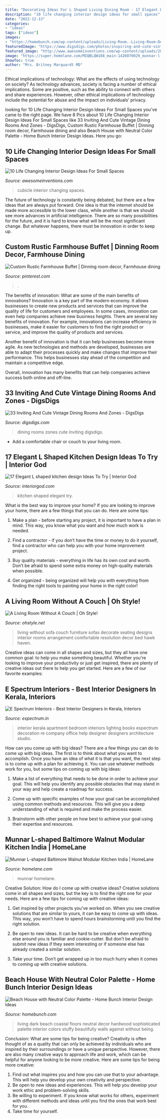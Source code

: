 ```yaml
---
title: "Decorating Ideas For L Shaped Living Dining Room - 17 Elegant L Shaped Kitchen Design Ideas To Try"
description: "10 life changing interior design ideas for small spaces"
date: "2022-12-13"
categories:
- "ideas"
tags: ["ideas"]
images:
- "https://homebunch.com/wp-content/uploads/Living-Room.-Living-Room-Decor-Ideas.-Living-Room-Design-with-Coastal-Decor-and-Dark-Hardwood-Floors.-LivingRoom-.jpg"
featuredImage: "https://www.digsdigs.com/photos/inspiring-and-cute-vintage-dining-rooms-and-zones-25-554x828.jpg"
featured_image: "http://www.awesomeinventions.com/wp-content/uploads/2014/12/small-cubicle-room.jpg"
image: "https://super.homelane.com/MIQBLQW188_main-1426070029_munnar-l-shaped-modular-kitchen.jpg"
ShowToc: true
author: "Mrs. Britney Marquardt MD"
---
```



Ethical implications of technology: What are the effects of using technology on society?
As technology advances, society is facing a number of ethical implications. Some are positive, such as the ability to connect with others and share experiences. However, other ethical implications of technology include the potential for abuse and the impact on individuals’ privacy.

	

		
looking for 10 Life Changing Interior Design Ideas For Small Spaces you've came to the right page. We have 8 Pics about 10 Life Changing Interior Design Ideas For Small Spaces like 33 Inviting And Cute Vintage Dining Rooms And Zones - DigsDigs, Custom Rustic Farmhouse Buffet | Dinning room decor, Farmhouse dining and also Beach House with Neutral Color Palette - Home Bunch Interior Design Ideas. Here you go:
		
    
## 10 Life Changing Interior Design Ideas For Small Spaces

<img loading=lazy src="http://www.awesomeinventions.com/wp-content/uploads/2014/12/small-cubicle-room.jpg" onerror="this.onerror=null;this.src='https://tse3.mm.bing.net/th?id=OIP.L43zraIPZ1cwqzqW3cMhCgHaLa&amp;pid=15.1';" alt="10 Life Changing Interior Design Ideas For Small Spaces">

_Source: awesomeinventions.com_

>cubicle interior changing spaces. 

	

The future of technology is constantly being debated, but there are a few ideas that are always put forward. One idea is that the internet should be made more accessible to the lower class, while another is that we should see more advances in artificial intelligence. There are so many possibilities for the future, and it is hard to know what will be the most significant change. But whatever happens, there must be innovation in order to keep up.

    
## Custom Rustic Farmhouse Buffet | Dinning Room Decor, Farmhouse Dining

<img loading=lazy src="https://i.pinimg.com/originals/49/79/1f/49791f9adec6fa5c5ddd6ac4eca9d72e.jpg" onerror="this.onerror=null;this.src='https://tse4.mm.bing.net/th?id=OIP.e2PZ3sRk4dKoWPboE4taxwHaJ4&amp;pid=15.1';" alt="Custom Rustic Farmhouse Buffet | Dinning room decor, Farmhouse dining">

_Source: pinterest.com_

>. 

	

The benefits of innovation: What are some of the main benefits of innovations?
Innovation is a key part of the modern economy. It allows businesses to create new products and services that can improve the quality of life for customers and employees. In some cases, innovation can even help companies achieve new business heights.
There are several key benefits of innovation. For example, innovations can increase efficiency in businesses, make it easier for customers to find the right product or service, and improve the quality of products and services.

Another benefit of innovation is that it can help businesses become more agile. As new technologies and methods are developed, businesses are able to adapt their processes quickly and make changes that improve their performance. This helps businesses stay ahead of the competition and maintain a competitive edge.

Overall, innovation has many benefits that can help companies achieve success both online and off-line.

    
## 33 Inviting And Cute Vintage Dining Rooms And Zones - DigsDigs

<img loading=lazy src="https://www.digsdigs.com/photos/inspiring-and-cute-vintage-dining-rooms-and-zones-25-554x828.jpg" onerror="this.onerror=null;this.src='https://tse4.mm.bing.net/th?id=OIP.ByYsakKjIneiL15oRPxOyQHaLE&amp;pid=15.1';" alt="33 Inviting And Cute Vintage Dining Rooms And Zones - DigsDigs">

_Source: digsdigs.com_

>dining rooms zones cute inviting digsdigs. 

	

- Add a comfortable chair or couch to your living room.

    
## 17 Elegant L Shaped Kitchen Design Ideas To Try | Interior God

<img loading=lazy src="http://interiorgod.com/wp-content/uploads/2016/12/recessed-lighting-in-kitchen.jpg" onerror="this.onerror=null;this.src='https://tse1.mm.bing.net/th?id=OIP.hFQs9vUvEOdfmyZXSRQNhwHaLH&amp;pid=15.1';" alt="17 Elegant L shaped kitchen design Ideas To Try | Interior God">

_Source: interiorgod.com_

>kitchen shaped elegant try. 

	

What is the best way to improve your home?
If you are looking to improve your home, there are a few things that you can do. Here are some tips:
1. Make a plan - before starting any project, it is important to have a plan in mind. This way, you know what you want and how much work is needed.

2. Find a contractor - if you don’t have the time or money to do it yourself, find a contractor who can help you with your home improvement project.

3. Buy quality materials - everything in life has its own cost and worth. Don’t be afraid to spend some extra money on high-quality materials when possible.

4. Get organized - being organized will help you with everything from finding the right tools to painting your home in the right color!

    
## A Living Room Without A Couch | Oh Style!

<img loading=lazy src="https://www.ohstyle.net/wp-content/uploads/2018/04/a-living-room-without-a-couch-living-room-with-carpet-decor.jpg" onerror="this.onerror=null;this.src='https://tse3.mm.bing.net/th?id=OIP.EKJpikWnm7FwbqOC0uvtJgHaFv&amp;pid=15.1';" alt="A Living Room Without A Couch | Oh Style!">

_Source: ohstyle.net_

>living without sofa couch furniture sofas decorate seating designs interior rooms arrangement comfortable resolution decor bed hawk haven. 

	

Creative ideas can come in all shapes and sizes, but they all have one common goal: to help you make something beautiful. Whether you're looking to improve your productivity or just get inspired, there are plenty of creative ideas out there to help you get started. Here are a few of our favorite examples: 

    
## E Spectrum Interiors - Best Interior Designers In Kerala, Interiors

<img loading=lazy src="https://www.espectrum.in/images/gal/7.jpg" onerror="this.onerror=null;this.src='https://tse3.mm.bing.net/th?id=OIP.zn08Sy-rzBm97JXPk90aqgHaE8&amp;pid=15.1';" alt="E Spectrum Interiors - Best Interior Designers in Kerala, Interiors">

_Source: espectrum.in_

>interior kerala apartment bedroom interiors lighting books espectrum decoration re company office help designer designers architecture studio. 

	

How can you come up with big ideas?
There are a few things you can do to come up with big ideas. The first is to think about what you want to accomplish. Once you have an idea of what it is that you want, the next step is to come up with a plan for achieving it. You can use whatever methods work for you, but some tips on coming up with big ideas:
1. Make a list of everything that needs to be done in order to achieve your goal. This will help you identify any possible obstacles that may stand in your way and help create a roadmap for success.

2. Come up with specific examples of how your goal can be accomplished using common methods and resources. This will give you a deep understanding of what is required and make the process easier.

3. Brainstorm with other people on how best to achieve your goal using their expertise and resources.

    
## Munnar L-shaped Baltimore Walnut Modular Kitchen India | HomeLane

<img loading=lazy src="https://super.homelane.com/MIQBLQW188_main-1426070029_munnar-l-shaped-modular-kitchen.jpg" onerror="this.onerror=null;this.src='https://tse4.mm.bing.net/th?id=OIP.x1SOOqzjmfygvi9BPtvptQHaFj&amp;pid=15.1';" alt="Munnar L-shaped Baltimore Walnut Modular Kitchen India | HomeLane">

_Source: homelane.com_

>munnar homelane. 

	

Creative Solution: How do I come up with creative ideas?
Creative solutions come in all shapes and sizes, but the key is to find the right one for your needs. Here are a few tips for coming up with creative ideas:
1. Get inspired by other projects you’ve worked on. When you see creative solutions that are similar to yours, it can be easy to come up with ideas. This way, you won’t have to spend hours brainstorming until you find the right solution.

2. Be open to new ideas. It can be hard to be creative when everything else around you is familiar and cookie-cutter. But don’t be afraid to submit new ideas if they seem interesting or if someone else has already created a similar solution.

3. Take your time. Don’t get wrapped up in too much hurry when it comes to coming up with creative solutions.

    
## Beach House With Neutral Color Palette - Home Bunch Interior Design Ideas

<img loading=lazy src="https://homebunch.com/wp-content/uploads/Living-Room.-Living-Room-Decor-Ideas.-Living-Room-Design-with-Coastal-Decor-and-Dark-Hardwood-Floors.-LivingRoom-.jpg" onerror="this.onerror=null;this.src='https://tse2.mm.bing.net/th?id=OIP.F5fng6A5Fsq9ggweHwcnbAHaLH&amp;pid=15.1';" alt="Beach House with Neutral Color Palette - Home Bunch Interior Design Ideas">

_Source: homebunch.com_

>living dark beach coastal floors neutral decor hardwood sophisticated palette interior colors stuffy beautifully walls against without being. 

	

Conclusion: What are some tips for being creative?
Creativity is often thought of as a quality that can only be achieved by individuals who are inspired by their surroundings or have a unique perspective. However, there are also many creative ways to approach life and work, which can be helpful for anyone looking to be more creative. Here are some tips for being more creative: 
1) Find out what inspires you and how you can use that to your advantage. This will help you develop your own creativity and perspective. 
2) Be open to new ideas and experiences. This will help you develop your work ethic and problem-solving skills. 
3) Be willing to experiment. If you know what works for others, experiment with different methods and ideas until you find the ones that work best for you. 
4) Take time for yourself.

